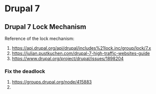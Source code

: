 # Drupal 7
## Drupal 7 Lock Mechanism

Reference of the lock mechanism:

1. https://api.drupal.org/api/drupal/includes%21lock.inc/group/lock/7.x
2. https://julian.pustkuchen.com/drupal-7-high-traffic-websites-guide
3. https://www.drupal.org/project/drupal/issues/1898204

### Fix the deadlock

1. https://groups.drupal.org/node/415883
2.

